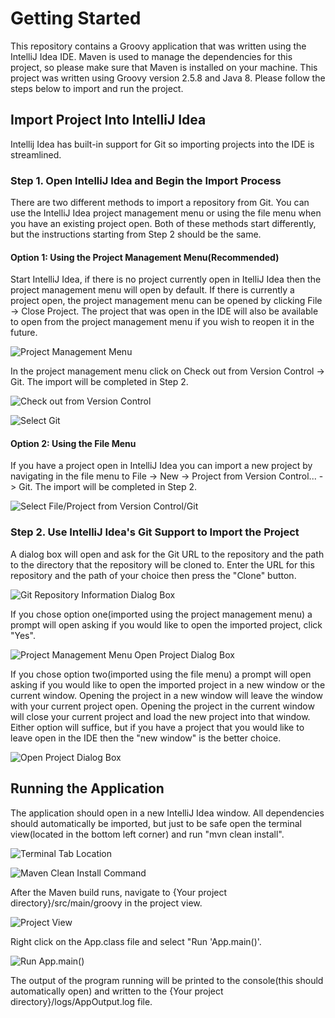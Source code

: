 # Getting Started

This repository contains a Groovy application that was written using the IntelliJ Idea IDE.  Maven is used to manage the dependencies for this project, so please make sure that Maven is installed on your machine.  This project was written using Groovy version 2.5.8 and Java 8.  Please follow the steps below to import and run the project.

## Import Project Into IntelliJ Idea

Intellij Idea has built-in support for Git so importing projects into the IDE is streamlined.  

### Step 1. Open IntelliJ Idea and Begin the Import Process

There are two different methods to import a repository from Git.  You can use the IntelliJ Idea project management menu or using the file menu when you have an existing project open. Both of these methods start differently, but the instructions starting from Step 2 should be the same.

#### Option 1: Using the Project Management Menu(Recommended)

Start IntelliJ Idea, if there is no project currently open in ItelliJ Idea then the project management menu will open by default.  If there is currently a project open, the project management menu can be opened by clicking File -> Close Project.  The project that was open in the IDE will also be available to open from the project management menu if you wish to reopen it in the future.

![Project Management Menu](/images/IntelliJIdeaProjectManagementMenu.PNG)

In the project management menu click on Check out from Version Control -> Git.  The import will be completed in Step 2.

![Check out from Version Control](/images/IntelliJIdeaProjectPMMVersionControl.png)

![Select Git](/images/IntelliJIdeaPMMGit.png)

#### Option 2: Using the File Menu

If you have a project open in IntelliJ Idea you can import a new project by navigating in the file menu to File -> New -> Project from Version Control... -> Git.  The import will be completed in Step 2.

![Select File/Project from Version Control/Git](/images/IntelliJIdeaProjectFileImport.png)

### Step 2. Use IntelliJ Idea's Git Support to Import the Project

A dialog box will open and ask for the Git URL to the repository and the path to the directory that the repository will be cloned to.  Enter the URL for this repository and the path of your choice then press the "Clone" button.

![Git Repository Information Dialog Box](/images/IntelliJIdeaProjectPMMGitMenu.png)

If you chose option one(imported using the project management menu) a prompt will open asking if you would like to open the imported project, click "Yes".

![Project Management Menu Open Project Dialog Box](/images/IntelliJIdeaProjectPMMOpenProject.png)

If you chose option two(imported using the file menu) a prompt will open asking if you would like to open the imported project in a new window or the current window.  Opening the project in a new window will leave the window with your current project open.  Opening the project in the current window will close your current project and load the new project into that window.  Either option will suffice, but if you have a project that you would like to leave open in the IDE then the "new window" is the better choice.

![Open Project Dialog Box](/images/IntelliJIdeaOpenProject.PNG)

## Running the Application

The application should open in a new IntelliJ Idea window.  All dependencies should automatically be imported, but just to be safe open the terminal view(located in the bottom left corner) and run "mvn clean install".

![Terminal Tab Location](/images/IntelliJIdeaProjectTerminal.png)

![Maven Clean Install Command](/images/IntelliJIdeaProjectTerminalMVNCMD.PNG)

After the Maven build runs, navigate to {Your project directory}/src/main/groovy in the project view.

![Project View](/images/IntelliJIdeaProjectView.png)

Right click on the App.class file and select "Run 'App.main()'.

![Run App.main()](/images/IntelliJIdeaProjectRunApp.png)

The output of the program running will be printed to the console(this should automatically open) and written to the {Your project directory}/logs/AppOutput.log file. 


